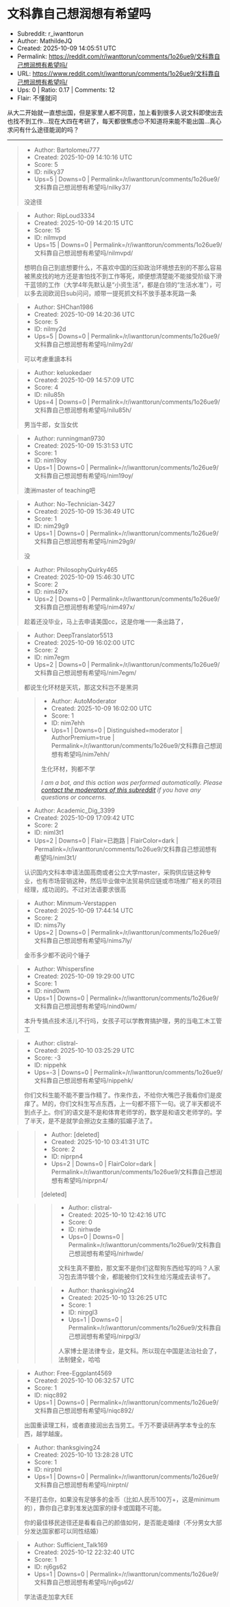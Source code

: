 # 文科靠自己想润想有希望吗

- Subreddit: r_iwanttorun
- Author: MathildeJQ
- Created: 2025-10-09 14:05:51 UTC
- Permalink: https://reddit.com/r/iwanttorun/comments/1o26ue9/文科靠自己想润想有希望吗/
- URL: https://www.reddit.com/r/iwanttorun/comments/1o26ue9/文科靠自己想润想有希望吗/
- Ups: 0 | Ratio: 0.17 | Comments: 12
- Flair: 不懂就问


从大二开始就一直想出国，但是家里人都不同意，加上看到很多人说文科即使出去也找不到工作...现在大四在考研了，每天都很焦虑😔不知道将来能不能出国...真心求问有什么途径能润的吗？


---

> - Author: Bartolomeu777
> - Created: 2025-10-09 14:10:16 UTC
> - Score: 5
> - ID: nilky37
> - Ups=5 | Downs=0 | Permalink=/r/iwanttorun/comments/1o26ue9/文科靠自己想润想有希望吗/nilky37/
>
> 没途径

> - Author: RipLoud3334
> - Created: 2025-10-09 14:20:15 UTC
> - Score: 15
> - ID: nilmvpd
> - Ups=15 | Downs=0 | Permalink=/r/iwanttorun/comments/1o26ue9/文科靠自己想润想有希望吗/nilmvpd/
>
> 想明白自己到底想要什么，不喜欢中国的压抑政治环境想去别的不那么容易被黑皮找的地方还是害怕找不到工作等死，顺便想清楚能不能接受阶级下滑干蓝领的工作（大学4年先默认是“小资生活”，都是白领的“生活水准”），可以多去润欧润日sub问问，顺带一提死抓文科不放手基本死路一条

> - Author: SHChan1986
> - Created: 2025-10-09 14:20:36 UTC
> - Score: 5
> - ID: nilmy2d
> - Ups=5 | Downs=0 | Permalink=/r/iwanttorun/comments/1o26ue9/文科靠自己想润想有希望吗/nilmy2d/
>
> 可以考慮重讀本科

> - Author: keluokedaer
> - Created: 2025-10-09 14:57:09 UTC
> - Score: 4
> - ID: nilu85h
> - Ups=4 | Downs=0 | Permalink=/r/iwanttorun/comments/1o26ue9/文科靠自己想润想有希望吗/nilu85h/
>
> 男当牛郎，女当女优

> - Author: runningman9730
> - Created: 2025-10-09 15:31:53 UTC
> - Score: 1
> - ID: nim19oy
> - Ups=1 | Downs=0 | Permalink=/r/iwanttorun/comments/1o26ue9/文科靠自己想润想有希望吗/nim19oy/
>
> 澳洲master of teaching吧

> - Author: No-Technician-3427
> - Created: 2025-10-09 15:36:49 UTC
> - Score: 1
> - ID: nim29g9
> - Ups=1 | Downs=0 | Permalink=/r/iwanttorun/comments/1o26ue9/文科靠自己想润想有希望吗/nim29g9/
>
> 没

> - Author: PhilosophyQuirky465
> - Created: 2025-10-09 15:46:30 UTC
> - Score: 2
> - ID: nim497x
> - Ups=2 | Downs=0 | Permalink=/r/iwanttorun/comments/1o26ue9/文科靠自己想润想有希望吗/nim497x/
>
> 趁着还没毕业，马上去申请美国cc，这是你唯一一条出路了，

> - Author: DeepTranslator5513
> - Created: 2025-10-09 16:02:00 UTC
> - Score: 2
> - ID: nim7egm
> - Ups=2 | Downs=0 | Permalink=/r/iwanttorun/comments/1o26ue9/文科靠自己想润想有希望吗/nim7egm/
>
> 都说生化环材是天坑，那这文科岂不是黑洞

>> - Author: AutoModerator
>> - Created: 2025-10-09 16:02:00 UTC
>> - Score: 1
>> - ID: nim7ehh
>> - Ups=1 | Downs=0 | Distinguished=moderator | AuthorPremium=true | Permalink=/r/iwanttorun/comments/1o26ue9/文科靠自己想润想有希望吗/nim7ehh/
>>
>> 生化环材，狗都不学
>> 
>> *I am a bot, and this action was performed automatically. Please [contact the moderators of this subreddit](/message/compose/?to=/r/iwanttorun) if you have any questions or concerns.*

> - Author: Academic_Dig_3399
> - Created: 2025-10-09 17:09:42 UTC
> - Score: 2
> - ID: niml3t1
> - Ups=2 | Downs=0 | Flair=已跑路 | FlairColor=dark | Permalink=/r/iwanttorun/comments/1o26ue9/文科靠自己想润想有希望吗/niml3t1/
>
> 认识国内文科本申请法国高商或者公立大学master，采购供应链这种专业，也有市场营销这种，然后毕业做中法贸易供应链或市场推广相关的项目经理，成功润的。不过对法语要求很高

> - Author: Minmum-Verstappen
> - Created: 2025-10-09 17:44:14 UTC
> - Score: 2
> - ID: nims7ly
> - Ups=2 | Downs=0 | Permalink=/r/iwanttorun/comments/1o26ue9/文科靠自己想润想有希望吗/nims7ly/
>
> 金币多少都不说问个锤子

> - Author: Whispersfine
> - Created: 2025-10-09 19:29:00 UTC
> - Score: 1
> - ID: nind0wm
> - Ups=1 | Downs=0 | Permalink=/r/iwanttorun/comments/1o26ue9/文科靠自己想润想有希望吗/nind0wm/
>
> 本升专搞点技术活儿不行吗，女孩子可以学教育搞护理，男的当电工木工管工

> - Author: clistral-
> - Created: 2025-10-10 03:25:29 UTC
> - Score: -3
> - ID: nippehk
> - Ups=-3 | Downs=0 | Permalink=/r/iwanttorun/comments/1o26ue9/文科靠自己想润想有希望吗/nippehk/
>
> 你们文科生能不能不要当作精了。作来作去，不给你大嘴巴子我看你们是皮痒了。M的，你们文科生写点东西，上一句都不搭下一句。说了半天都说不到点子上。你们的语文是不是和体育老师学的，数学是和语文老师学的。学了半天，是不是就学会擦边女主播的狐媚子法了。

>> - Author: [deleted]
>> - Created: 2025-10-10 03:41:31 UTC
>> - Score: 2
>> - ID: niprpn4
>> - Ups=2 | Downs=0 | FlairColor=dark | Permalink=/r/iwanttorun/comments/1o26ue9/文科靠自己想润想有希望吗/niprpn4/
>>
>> [deleted]

>>> - Author: clistral-
>>> - Created: 2025-10-10 12:42:16 UTC
>>> - Score: 0
>>> - ID: nirhwde
>>> - Ups=0 | Downs=0 | Permalink=/r/iwanttorun/comments/1o26ue9/文科靠自己想润想有希望吗/nirhwde/
>>>
>>> 文科生真不要脸，那文案不是你们这帮狗东西给写的吗？人家习包去清华镀个金，都能被你们文科生给污蔑成去读书了。

>>> - Author: thanksgiving24
>>> - Created: 2025-10-10 13:26:25 UTC
>>> - Score: 1
>>> - ID: nirpgl3
>>> - Ups=1 | Downs=0 | Permalink=/r/iwanttorun/comments/1o26ue9/文科靠自己想润想有希望吗/nirpgl3/
>>>
>>> 人家博士是法律专业，是文科。所以现在中国是法治社会了，法制健全，哈哈

> - Author: Free-Eggplant4569
> - Created: 2025-10-10 06:32:57 UTC
> - Score: 1
> - ID: niqc892
> - Ups=1 | Downs=0 | Permalink=/r/iwanttorun/comments/1o26ue9/文科靠自己想润想有希望吗/niqc892/
>
> 出国重读理工科，或者直接润出去当劳工。千万不要读研再学本专业的东西，越学越废。

> - Author: thanksgiving24
> - Created: 2025-10-10 13:28:28 UTC
> - Score: 1
> - ID: nirptnl
> - Ups=1 | Downs=0 | Permalink=/r/iwanttorun/comments/1o26ue9/文科靠自己想润想有希望吗/nirptnl/
>
> 不是打击你，如果没有足够多的金币（比如人民币100万+，这是minimum的），靠你自己拿到准发达国家的绿卡或国籍不可能。
> 
> 你的最佳移民途径还是看看自己的颜值如何，是否能走婚绿（不分男女大部分发达国家都可以同性结婚）

> - Author: Sufficient_Talk169
> - Created: 2025-10-12 22:32:40 UTC
> - Score: 1
> - ID: nj6gs62
> - Ups=1 | Downs=0 | Permalink=/r/iwanttorun/comments/1o26ue9/文科靠自己想润想有希望吗/nj6gs62/
>
> 学法语走加拿大EE
